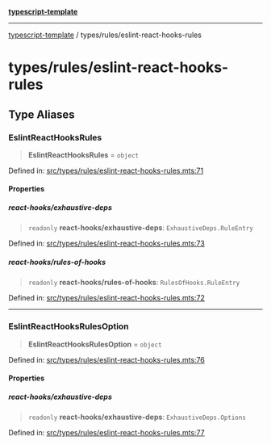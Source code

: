 [**typescript-template**](../../README.md)

---

[typescript-template](../../README.md) / types/rules/eslint-react-hooks-rules

# types/rules/eslint-react-hooks-rules

## Type Aliases

### EslintReactHooksRules

> **EslintReactHooksRules** = `object`

Defined in: [src/types/rules/eslint-react-hooks-rules.mts:71](https://github.com/noshiro-pf/eslint-config-typed/blob/main/src/types/rules/eslint-react-hooks-rules.mts#L71)

#### Properties

##### react-hooks/exhaustive-deps

> `readonly` **react-hooks/exhaustive-deps**: `ExhaustiveDeps.RuleEntry`

Defined in: [src/types/rules/eslint-react-hooks-rules.mts:73](https://github.com/noshiro-pf/eslint-config-typed/blob/main/src/types/rules/eslint-react-hooks-rules.mts#L73)

##### react-hooks/rules-of-hooks

> `readonly` **react-hooks/rules-of-hooks**: `RulesOfHooks.RuleEntry`

Defined in: [src/types/rules/eslint-react-hooks-rules.mts:72](https://github.com/noshiro-pf/eslint-config-typed/blob/main/src/types/rules/eslint-react-hooks-rules.mts#L72)

---

### EslintReactHooksRulesOption

> **EslintReactHooksRulesOption** = `object`

Defined in: [src/types/rules/eslint-react-hooks-rules.mts:76](https://github.com/noshiro-pf/eslint-config-typed/blob/main/src/types/rules/eslint-react-hooks-rules.mts#L76)

#### Properties

##### react-hooks/exhaustive-deps

> `readonly` **react-hooks/exhaustive-deps**: `ExhaustiveDeps.Options`

Defined in: [src/types/rules/eslint-react-hooks-rules.mts:77](https://github.com/noshiro-pf/eslint-config-typed/blob/main/src/types/rules/eslint-react-hooks-rules.mts#L77)
